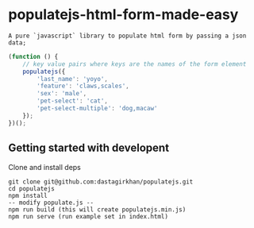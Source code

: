 # populatejs-html-form-made-easy

    A pure `javascript` library to populate html form by passing a json data;


```javascript
(function () {
    // key value pairs where keys are the names of the form element
    populatejs({
        'last_name': 'yoyo',
        'feature': 'claws,scales',
        'sex': 'male',
        'pet-select': 'cat',
        'pet-select-multiple': 'dog,macaw'
    });
})();
```



## Getting started with developent

Clone and install deps

```
git clone git@github.com:dastagirkhan/populatejs.git
cd populatejs
npm install 
-- modify populate.js --
npm run build (this will create populatejs.min.js)
npm run serve (run example set in index.html)
```